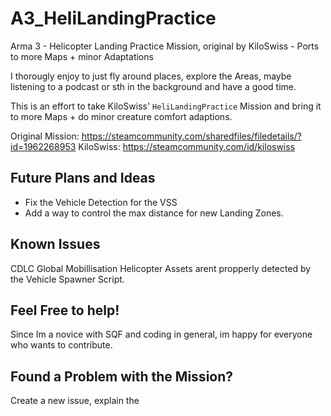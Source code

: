 # A3_HeliLandingPractice
Arma 3 - Helicopter Landing Practice Mission, original by KiloSwiss - Ports to more Maps + minor Adaptations


I thorougly enjoy to just fly around places, explore the Areas, maybe listening to a podcast or sth in the background and have a good time.

This is an effort to take KiloSwiss' `HeliLandingPractice` Mission and bring it to more Maps + do minor creature comfort adaptions. 


Original Mission: https://steamcommunity.com/sharedfiles/filedetails/?id=1962268953
KiloSwiss: https://steamcommunity.com/id/kiloswiss

## Future Plans and Ideas

- Fix the Vehicle Detection for the VSS
- Add a way to control the max distance for new Landing Zones.


## Known Issues

CDLC Global Mobillisation Helicopter Assets arent propperly detected by the Vehicle Spawner Script.


## Feel Free to help!

Since Im a novice with SQF and coding in general, im happy for everyone who wants to contribute.

## Found a Problem with the Mission?

Create a new issue, explain the 
